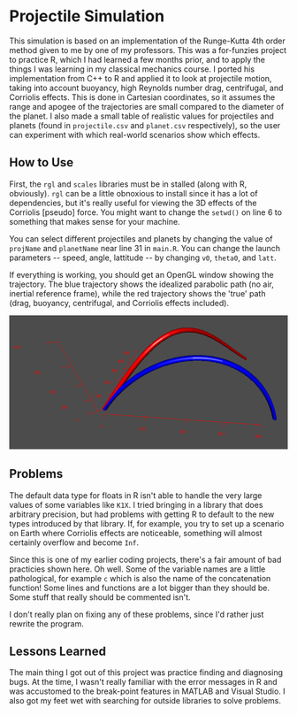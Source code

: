 # Projectile Simulation
This simulation is based on an implementation of the Runge-Kutta 4th order method given to me by one of my professors.
This was a for-funzies project to practice R, which I had learned a few months prior, and to apply the things I was learning in my classical mechanics course.
I ported his implementation from C++ to R and applied it to look at projectile motion, taking into account buoyancy, high Reynolds number drag, centrifugal, and Corriolis effects.
This is done in Cartesian coordinates, so it assumes the range and apogee of the trajectories are small compared to the diameter of the planet. 
I also made a small table of realistic values for projectiles and planets (found in `projectile.csv` and `planet.csv` respectively), so the user can experiment with which real-world scenarios show which effects.

## How to Use
First, the `rgl` and `scales` libraries must be in stalled (along with R, obviously). `rgl` can be a little obnoxious to install since it has a lot of dependencies, but it's really useful for viewing the 3D effects of the Corriolis [pseudo] force. 
You might want to change the `setwd()` on line 6 to something that makes sense for your machine.

You can select different projectiles and planets by changing the value of `projName` and `planetName` near line 31 in `main.R`. You can change the launch parameters -- speed, angle, lattitude -- by changing `v0`, `theta0`, and `latt`.

If everything is working, you should get an OpenGL window showing the trajectory.
The blue trajectory shows the idealized parabolic path (no air, inertial reference frame), while the red trajectory shows the 'true' path (drag, buoyancy, centrifugal, and Corriolis effects included).

![](ballistic_cropped.png)

## Problems
The default data type for floats in R isn't able to handle the very large values of some variables like `K1X`. I tried bringing in a library that does arbitrary precision, but had problems with getting R to default to the new types introduced by that library.
If, for example, you try to set up a scenario on Earth where Corriolis effects are noticeable, something will almost certainly overflow and become `Inf`.

Since this is one of my earlier coding projects, there's a fair amount of bad practicies shown here. Oh well.
Some of the variable names are a little pathological, for example `c` which is also the name of the concatenation function!
Some lines and functions are a lot bigger than they should be. Some stuff that really should be commented isn't.

I don't really plan on fixing any of these problems, since I'd rather just rewrite the program.

## Lessons Learned
The main thing I got out of this project was practice finding and diagnosing bugs. At the time, I wasn't really familiar with the error messages in R and was accustomed to the break-point features in MATLAB and Visual Studio.
I also got my feet wet with searching for outside libraries to solve problems.
